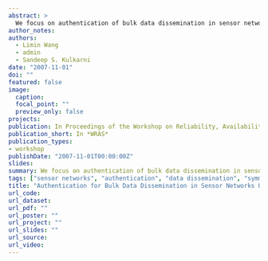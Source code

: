 ```yaml
---
abstract: >
  We focus on authentication of bulk data dissemination in sensor networks using symmetric keys. By bulk data, we mean that the data is large enough that sufficientRAM memory cannot be allocated to store the data (due to limited memory as well as memory requirements from other parts of the code in the sensor). Hence, the data must be stored in EEPROM. Due to cost of write to EEPROM, this data must be verified before storage. We consider three scenarios: multihop coarse-grained pipelining, multihop fine-grained pipelining, and single hop. In the second and third scenarios, we show that the time to transmit 3-4 KB of data is less than (or, close to) sending even a single packet using public keys. For the first scenario, we argue that the use of symmetric keys would marginally improve the performance. For this scenario, we also propose additional techniques to reduce the cost of secure data dissemination by more than 70%.
author_notes:
authors:
  - Limin Wang
  - admin
  - Sandeep S. Kulkarni
date: "2007-11-01"
doi: ""
featured: false
image:
  caption: 
  focal_point: ""
  preview_only: false
projects:
publication: In Proceedings of the Workshop on Reliability, Availability, and Security (WRAS), part of the Ninth International Symposium on Stabilization, Safety, and Security of Distributed Systems (SSS),
publication_short: In *WRAS*
publication_types:
- workshop
publishDate: "2007-11-01T00:00:00Z"
slides: 
summary: We focus on authentication of bulk data dissemination in sensor networks using symmetric keys.
tags: ["sensor networks", "authentication", "data dissemination", "symmetric keys"]
title: "Authentication for Bulk Data Dissemination in Sensor Networks Using Symmetric Keys"
url_code: 
url_dataset: 
url_pdf: ""
url_poster: ""
url_project: ""
url_slides: ""
url_source: 
url_video:
---
```



